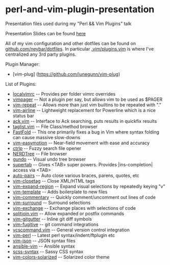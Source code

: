 # perl-and-vim-plugin-presentation
Presentation files used during my "Perl &amp;&amp; Vim Plugins" talk

Presentation Slides can be found [here](https://docs.google.com/presentation/d/1fKc7TaApdE8xlBWjYA1lXm92gj08ojH_uM644VKpkn8/)

All of my vim configuration and other dotfiles can be found on [github.com/neybar/dotfiles](https://github.com/neybar/dotfiles). In particular [.vim/plugins.vim](https://github.com/neybar/dotfiles/blob/master/.vim/plugins.vim) is where I've centralized any 3rd party plugins.

Plugin Manager:

* [vim-plug] (https://github.com/junegunn/vim-plug)

List of Plugins:

* [localvimrc](https://github.com/embear/vim-localvimrc) -- Provides per folder vimrc overrides
* [vimpager](https://github.com/rkitover/vimpager/blob/master/vimpager) -- Not a plugin per say, but allows vim to be used as $PAGER
* [vim-repeat](https://github.com/tpope/vim-repeat) -- Allows more than just vim builtins to be repeated with "."
* [vim-airline](https://github.com/vim-airline/vim-airline) -- Lightweight replacement for Powerline which is a nice status bar
* [ack.vim](https://github.com/mileszs/ack.vim) -- Interface to Ack searching, puts results in quickfix results
* [taglist.vim](https://github.com/vim-scripts/taglist.vim) -- File Class/method browser
* [FastFold](https://github.com/Konfekt/FastFold) -- This one primarily fixes a bug in Vim where syntax folding can cause massive slow-downs
* [vim-easymotion](https://github.com/easymotion/vim-easymotion) -- Near-field movement with ease and accuracy
* [ctrlp](https://github.com/kien/ctrlp.vim) -- Fuzzy search file opener
* [NERDTree](https://github.com/scrooloose/nerdtree) -- File browser
* [gundo](https://github.com/sjl/gundo.vim) -- Visual undo tree browser
* [supertab](https://github.com/ervandew/supertab) -- Gives \<TAB> super powers.  Provides |ins-completion| access via \<TAB>
* [auto-pairs](https://github.com/jiangmiao/auto-pairs) -- Auto close various braces, parens, quotes, etc
* [vim-closetag](https://github.com/alvan/vim-closetag) -- Close XML/HTML tags
* [vim-expand-region](https://github.com/terryma/vim-expand-region) -- Expand visual selections by repeatedly keying "v"
* [vim-template](https://github.com/aperezdc/vim-template) -- Adds boilerplate to new files
* [vim-commentary](https://github.com/tpope/vim-commentary) -- Quickly comment/uncomment out lines of code
* [vim-surround](https://github.com/tpope/vim-surround) -- Surround selections 
* [vim-exchange](https://github.com/tommcdo/vim-exchange) -- Exchange places with selections of code
* [splitjoin.vim](https://github.com/AndrewRadev/splitjoin.vim) -- Allow expanded or postfix commands
* [vim-gitgutter](https://github.com/airblade/vim-gitgutter) -- Inline git diff symbols
* [vim-fugitive](https://github.com/tpope/vim-fugitive) -- git command integrations
* [vcscommand.vim](https://github.com/vim-scripts/vcscommand.vim) -- General version control integration
* [vim-perl](https://github.com/vim-perl/vim-perl) -- Latest perl syntax/indent/ftplugin etc
* [vim-json](https://github.com/elzr/vim-json) -- JSON syntax files
* [ansible-vim](https://github.com/pearofducks/ansible-vim) -- Ansible syntax
* [scss-syntax](https://github.com/cakebaker/scss-syntax.vim) -- Sassy CSS syntax
* [vim-colors-solarized](https://github.com/altercation/vim-colors-solarized) -- Solarized color theme

